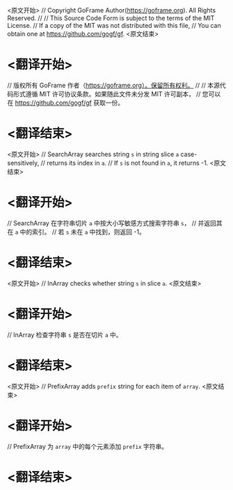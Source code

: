 
<原文开始>
// Copyright GoFrame Author(https://goframe.org). All Rights Reserved.
//
// This Source Code Form is subject to the terms of the MIT License.
// If a copy of the MIT was not distributed with this file,
// You can obtain one at https://github.com/gogf/gf.
<原文结束>

# <翻译开始>
// 版权所有 GoFrame 作者（https://goframe.org）。保留所有权利。
//
// 本源代码形式遵循 MIT 许可协议条款。如果随此文件未分发 MIT 许可副本，
// 您可以在 https://github.com/gogf/gf 获取一份。
# <翻译结束>


<原文开始>
// SearchArray searches string `s` in string slice `a` case-sensitively,
// returns its index in `a`.
// If `s` is not found in `a`, it returns -1.
<原文结束>

# <翻译开始>
// SearchArray 在字符串切片 `a` 中按大小写敏感方式搜索字符串 `s`，
// 并返回其在 `a` 中的索引。
// 若 `s` 未在 `a` 中找到，则返回 -1。
# <翻译结束>


<原文开始>
// InArray checks whether string `s` in slice `a`.
<原文结束>

# <翻译开始>
// InArray 检查字符串 `s` 是否在切片 `a` 中。
# <翻译结束>


<原文开始>
// PrefixArray adds `prefix` string for each item of `array`.
<原文结束>

# <翻译开始>
// PrefixArray 为 `array` 中的每个元素添加 `prefix` 字符串。
# <翻译结束>

